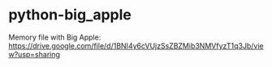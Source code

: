 # python-big_apple
Memory file with Big Apple: https://drive.google.com/file/d/1BNI4y6cVUjzSsZBZMib3NMVfyzT1q3Jb/view?usp=sharing
